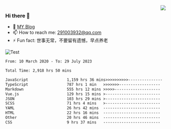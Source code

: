 <img align='right' src='https://github-readme-stats.vercel.app/api?username=niaogege&show_icons=true&theme=radical'/>

### Hi there 👋

- 🌱 [MY Blog](https://bythewayer.com/)
- 📫 How to reach me: 291003932@qq.com
- ⚡ Fun fact:  世事无常，不要留有遗憾，早点养老

![Test](https://github-readme-stats.vercel.app/api/top-langs/?username=niaogege&layout=compact)

<!--START_SECTION:waka-->

```txt
From: 10 March 2020 - To: 29 July 2023

Total Time: 2,918 hrs 50 mins

JavaScript                 1,159 hrs 36 mins>>>>>>>>>>---------------   39.73 %
TypeScript                 787 hrs 1 min   >>>>>>>------------------   26.96 %
Markdown                   555 hrs 12 mins >>>>>--------------------   19.02 %
Vue.js                     129 hrs 15 mins >------------------------   04.43 %
JSON                       103 hrs 29 mins >------------------------   03.55 %
SCSS                       71 hrs 4 mins   >------------------------   02.43 %
YAML                       26 hrs 42 mins  -------------------------   00.92 %
HTML                       22 hrs 16 mins  -------------------------   00.76 %
Other                      20 hrs 46 mins  -------------------------   00.71 %
CSS                        9 hrs 37 mins   -------------------------   00.33 %
```

<!--END_SECTION:waka-->

